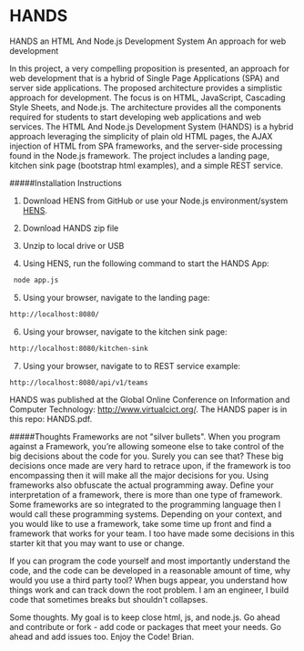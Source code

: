 HANDS
=====

HANDS an HTML And Node.js Development System 
An approach for web development  


In this project, a very compelling proposition is presented, an approach for web development that is a hybrid of Single Page Applications (SPA) and server side applications.  The proposed architecture provides a simplistic approach for development.  The focus is on HTML, JavaScript, Cascading Style Sheets, and Node.js.  The architecture provides all the components required for students to start developing web applications and web services.  The HTML And Node.js Development System (HANDS) is a hybrid approach leveraging the simplicity of plain old HTML pages, the AJAX injection of HTML from SPA frameworks, and the server-side processing found in the Node.js framework.  The project includes a landing page, kitchen sink page (bootstrap html examples), and a simple REST service.


#####Installation Instructions

1) Download HENS from GitHub or use your Node.js environment/system 
[HENS](https://github.com/ChipSoftTech/HENS).

2) Download HANDS zip file

3) Unzip to local drive or USB

4) Using HENS, run the following command to start the HANDS App:

```bash
 node app.js
 ```
 
 5)  Using your browser, navigate to the landing page:
 ```bash
 http://localhost:8080/
 ```
 
 6)  Using your browser, navigate to the kitchen sink page:
 ```bash
 http://localhost:8080/kitchen-sink
 ```
 
 7)  Using your browser, navigate to to REST service example: 
  ```bash
 http://localhost:8080/api/v1/teams
 ```
 
 
 
 
HANDS was published at the Global Online Conference on Information and Computer Technology: http://www.virtualcict.org/. The HANDS paper is in this repo: HANDS.pdf.
 
 
 
 
#####Thoughts
Frameworks are not "silver bullets". When you program against a Framework, you’re allowing someone else to take control of the big decisions about the code for you. Surely you can see that? These big decisions once made are very hard to retrace upon, if the framework is too encompassing then it will make all the major decisions for you. Using frameworks also obfuscate the actual programming away. Define your interpretation of a framework, there is more than one type of framework. Some frameworks are so integrated to the programming language then I would call these programming systems.  Depending on your context, and you would like to use a framework, take some time up front and find a framework that works for your team.  I too have made some decisions in this starter kit that you may want to use or change.

If you can program the code yourself and most importantly understand the code, and the code can be developed in a reasonable amount of time, why would you use a third party tool? When bugs appear, you understand how things work and can track down the root problem. I am an engineer, I build code that sometimes breaks but shouldn't collapses. 

Some thoughts.  My goal is to keep close html, js, and node.js.  Go ahead and contribute or fork - add code or packages that meet your needs.  Go ahead and add issues too.  Enjoy the Code!  Brian.

 
